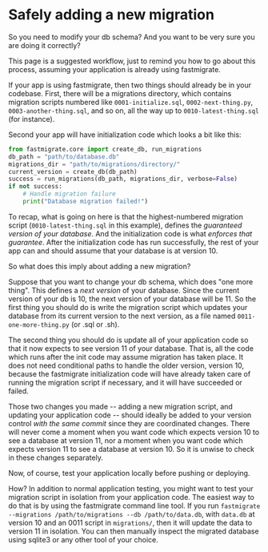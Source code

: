 # Safely adding a new migration

So you need to modify your db schema? And you want to be very sure you are doing it correctly?

This page is a suggested workflow, just to remind you how to go about this process, assuming your application is already using fastmigrate.

If your app is using fastmigrate, then two things should already be in your codebase. First, there will be a migrations directory, which contains migration scripts numbered like `0001-initialize.sql`, `0002-next-thing.py`, `0003-another-thing.sql`, and so on, all the way up to `0010-latest-thing.sql` (for instance).

Second your app will have initialization code which looks a bit like this:

```python
from fastmigrate.core import create_db, run_migrations
db_path = "path/to/database.db"
migrations_dir = "path/to/migrations/directory/"
current_version = create_db(db_path)
success = run_migrations(db_path, migrations_dir, verbose=False)
if not success:
    # Handle migration failure
    print("Database migration failed!")
```

To recap, what is going on here is that the highest-numbered migration script (`0010-latest-thing.sql` in this example), defines the *guaranteed version of your database*. And the initialization code is what *enforces that guarantee*. After the initialization code has run successfully, the rest of your app can and should assume that your database is at version 10.

So what does this imply about adding a new migration?

Suppose that you want to change your db schema, which does "one more thing". This defines a *next version* of your database. Since the current version of your db is 10, the next version of your database will be 11. So the first thing you should do is write the migration script which updates your database from its current version to the next version, as a file named `0011-one-more-thing.py` (or .sql or .sh).

The second thing you should do is update all of your application code so that it now expects to see version 11 of your database. That is, all the code which runs after the init code may assume migration has taken place. It does not need conditional paths to handle the older version, version 10, because the fastmigrate initialization code will have already taken care of running the migration script if necessary, and it will have succeeded or failed.

Those two changes you made -- adding a new migration script, and updating your application code -- should ideally be added to your version control *with the same commit* since they are coordinated changes. There will never come a moment when you want code which expects version 10 to see a database at version 11, nor a moment when you want code which expects version 11 to see a database at version 10. So it is unwise to check in these changes separately. 

Now, of course, test your application locally before pushing or deploying.

How? In addition to normal application testing, you might want to test your migration script in isolation from your application code. The easiest way to do that is by using the fastmigrate command line tool. If you run `fastmigrate --migrations /path/to/migrations --db /path/to/data.db`, with `data.db` at version 10 and an 0011 script in `migrations/`, then it will update the data to version 11 in isolation. You can then manually inspect the migrated database using sqlite3 or any other tool of your choice.






